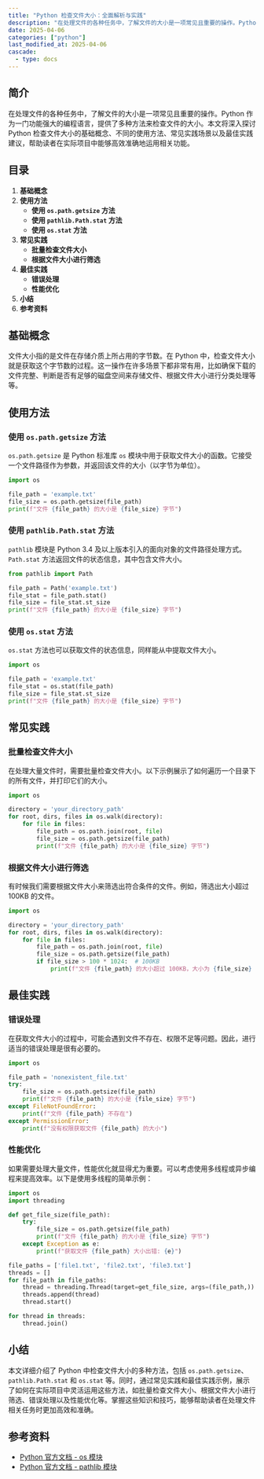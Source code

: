 ```yaml
---
title: "Python 检查文件大小：全面解析与实践"
description: "在处理文件的各种任务中，了解文件的大小是一项常见且重要的操作。Python 作为一门功能强大的编程语言，提供了多种方法来检查文件的大小。本文将深入探讨 Python 检查文件大小的基础概念、不同的使用方法、常见实践场景以及最佳实践建议，帮助读者在实际项目中能够高效准确地运用相关功能。"
date: 2025-04-06
categories: ["python"]
last_modified_at: 2025-04-06
cascade:
  - type: docs
---
```



## 简介
在处理文件的各种任务中，了解文件的大小是一项常见且重要的操作。Python 作为一门功能强大的编程语言，提供了多种方法来检查文件的大小。本文将深入探讨 Python 检查文件大小的基础概念、不同的使用方法、常见实践场景以及最佳实践建议，帮助读者在实际项目中能够高效准确地运用相关功能。

<!-- more -->
## 目录
1. **基础概念**
2. **使用方法**
    - **使用 `os.path.getsize` 方法**
    - **使用 `pathlib.Path.stat` 方法**
    - **使用 `os.stat` 方法**
3. **常见实践**
    - **批量检查文件大小**
    - **根据文件大小进行筛选**
4. **最佳实践**
    - **错误处理**
    - **性能优化**
5. **小结**
6. **参考资料**

## 基础概念
文件大小指的是文件在存储介质上所占用的字节数。在 Python 中，检查文件大小就是获取这个字节数的过程。这一操作在许多场景下都非常有用，比如确保下载的文件完整、判断是否有足够的磁盘空间来存储文件、根据文件大小进行分类处理等等。

## 使用方法
### 使用 `os.path.getsize` 方法
`os.path.getsize` 是 Python 标准库 `os` 模块中用于获取文件大小的函数。它接受一个文件路径作为参数，并返回该文件的大小（以字节为单位）。

```python
import os

file_path = 'example.txt'
file_size = os.path.getsize(file_path)
print(f"文件 {file_path} 的大小是 {file_size} 字节")
```

### 使用 `pathlib.Path.stat` 方法
`pathlib` 模块是 Python 3.4 及以上版本引入的面向对象的文件路径处理方式。`Path.stat` 方法返回文件的状态信息，其中包含文件大小。

```python
from pathlib import Path

file_path = Path('example.txt')
file_stat = file_path.stat()
file_size = file_stat.st_size
print(f"文件 {file_path} 的大小是 {file_size} 字节")
```

### 使用 `os.stat` 方法
`os.stat` 方法也可以获取文件的状态信息，同样能从中提取文件大小。

```python
import os

file_path = 'example.txt'
file_stat = os.stat(file_path)
file_size = file_stat.st_size
print(f"文件 {file_path} 的大小是 {file_size} 字节")
```

## 常见实践
### 批量检查文件大小
在处理大量文件时，需要批量检查文件大小。以下示例展示了如何遍历一个目录下的所有文件，并打印它们的大小。

```python
import os

directory = 'your_directory_path'
for root, dirs, files in os.walk(directory):
    for file in files:
        file_path = os.path.join(root, file)
        file_size = os.path.getsize(file_path)
        print(f"文件 {file_path} 的大小是 {file_size} 字节")
```

### 根据文件大小进行筛选
有时候我们需要根据文件大小来筛选出符合条件的文件。例如，筛选出大小超过 100KB 的文件。

```python
import os

directory = 'your_directory_path'
for root, dirs, files in os.walk(directory):
    for file in files:
        file_path = os.path.join(root, file)
        file_size = os.path.getsize(file_path)
        if file_size > 100 * 1024:  # 100KB
            print(f"文件 {file_path} 的大小超过 100KB，大小为 {file_size} 字节")
```

## 最佳实践
### 错误处理
在获取文件大小的过程中，可能会遇到文件不存在、权限不足等问题。因此，进行适当的错误处理是很有必要的。

```python
import os

file_path = 'nonexistent_file.txt'
try:
    file_size = os.path.getsize(file_path)
    print(f"文件 {file_path} 的大小是 {file_size} 字节")
except FileNotFoundError:
    print(f"文件 {file_path} 不存在")
except PermissionError:
    print(f"没有权限获取文件 {file_path} 的大小")
```

### 性能优化
如果需要处理大量文件，性能优化就显得尤为重要。可以考虑使用多线程或异步编程来提高效率。以下是使用多线程的简单示例：

```python
import os
import threading

def get_file_size(file_path):
    try:
        file_size = os.path.getsize(file_path)
        print(f"文件 {file_path} 的大小是 {file_size} 字节")
    except Exception as e:
        print(f"获取文件 {file_path} 大小出错: {e}")

file_paths = ['file1.txt', 'file2.txt', 'file3.txt']
threads = []
for file_path in file_paths:
    thread = threading.Thread(target=get_file_size, args=(file_path,))
    threads.append(thread)
    thread.start()

for thread in threads:
    thread.join()
```

## 小结
本文详细介绍了 Python 中检查文件大小的多种方法，包括 `os.path.getsize`、`pathlib.Path.stat` 和 `os.stat` 等。同时，通过常见实践和最佳实践示例，展示了如何在实际项目中灵活运用这些方法，如批量检查文件大小、根据文件大小进行筛选、错误处理以及性能优化等。掌握这些知识和技巧，能够帮助读者在处理文件相关任务时更加高效和准确。

## 参考资料
- [Python 官方文档 - os 模块](https://docs.python.org/3/library/os.html)
- [Python 官方文档 - pathlib 模块](https://docs.python.org/3/library/pathlib.html)